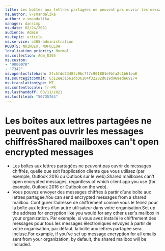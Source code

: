 ```yaml
---
title: Les boîtes aux lettres partagées ne peuvent pas ouvrir les messages chiffrés
ms.author: v-smandalika
author: v-smandalika
manager: dansimp
ms.date: 02/24/2021
audience: Admin
ms.topic: article
ms.service: o365-administration
ROBOTS: NOINDEX, NOFOLLOW
localization_priority: Normal
ms.collection: Adm_O365
ms.custom:
- "9000078"
- "7342"
ms.openlocfilehash: 24c5fdd23482c96c7f7c901881e9bfa2c1b61ea8
ms.sourcegitcommit: 6312ee31561db36104f32282d019d069ede69174
ms.translationtype: MT
ms.contentlocale: fr-FR
ms.lasthandoff: 03/11/2021
ms.locfileid: "50735764"
---
```

# <a name="shared-mailboxes-cant-open-encrypted-messages"></a><span data-ttu-id="247cf-102">Les boîtes aux lettres partagées ne peuvent pas ouvrir les messages chiffrés</span><span class="sxs-lookup"><span data-stu-id="247cf-102">Shared mailboxes can't open encrypted messages</span></span>

- <span data-ttu-id="247cf-103">Les boîtes aux lettres partagées ne peuvent pas ouvrir de messages chiffrés, quelle que soit l’application cliente que vous utilisez (par exemple, Outlook 2016 ou Outlook sur le web).</span><span class="sxs-lookup"><span data-stu-id="247cf-103">Shared mailboxes can't open encrypted messages, regardless of which client app you use (for example, Outlook 2016 or Outlook on the web).</span></span>
- <span data-ttu-id="247cf-104">Vous pouvez envoyer des messages chiffrés à partir d’une boîte aux lettres partagée.</span><span class="sxs-lookup"><span data-stu-id="247cf-104">You can send encrypted messages from a shared mailbox.</span></span> <span data-ttu-id="247cf-105">Configurer l’adresse de chiffrement comme vous le feriez pour la boîte aux lettres d’un autre utilisateur dans votre organisation.</span><span class="sxs-lookup"><span data-stu-id="247cf-105">Set up the address for encryption like you would for any other user's mailbox in your organization.</span></span> <span data-ttu-id="247cf-106">Par exemple, si vous avez installé le chiffrement des messages pour tous les messages électroniques envoyés à partir de votre organisation, par défaut, la boîte aux lettres partagée sera incluse.</span><span class="sxs-lookup"><span data-stu-id="247cf-106">For example, if you've set up message encryption for all emails sent from your organization, by default, the shared mailbox will be included.</span></span>
